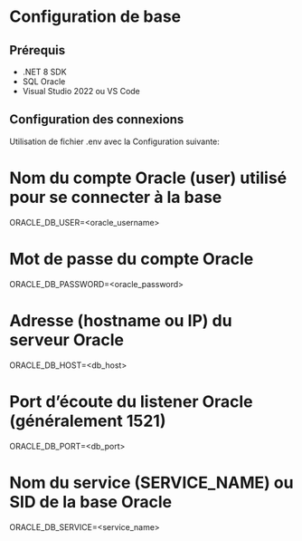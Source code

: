 # Configuration de base

## Prérequis

- .NET 8 SDK  
- SQL Oracle 
- Visual Studio 2022 ou VS Code

## Configuration des connexions

Utilisation de fichier .env avec la Configuration suivante:

# Nom du compte Oracle (user) utilisé pour se connecter à la base
ORACLE_DB_USER=<oracle_username>

# Mot de passe du compte Oracle
ORACLE_DB_PASSWORD=<oracle_password>

# Adresse (hostname ou IP) du serveur Oracle
ORACLE_DB_HOST=<db_host>

# Port d’écoute du listener Oracle (généralement 1521)
ORACLE_DB_PORT=<db_port>

# Nom du service (SERVICE_NAME) ou SID de la base Oracle
ORACLE_DB_SERVICE=<service_name>

